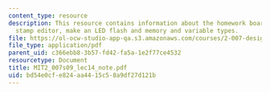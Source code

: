 ```yaml
---
content_type: resource
description: This resource contains information about the homework board, the basic
  stamp editor, make an LED flash and memory and variable types.
file: https://ol-ocw-studio-app-qa.s3.amazonaws.com/courses/2-007-design-and-manufacturing-i-spring-2009/bd54e0cfe824aa4415c58a9df27d121b_MIT2_007s09_lec14_note.pdf
file_type: application/pdf
parent_uid: c366ebb8-3b57-fd42-fa5a-1e2f77ce4532
resourcetype: Document
title: MIT2_007s09_lec14_note.pdf
uid: bd54e0cf-e824-aa44-15c5-8a9df27d121b
---
```

